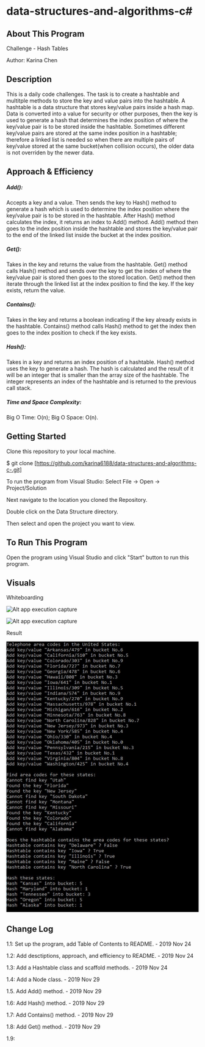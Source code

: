 # data-structures-and-algorithms-c#

## About This Program
Challenge - Hash Tables

Author: Karina Chen

## Description
This is a daily code challenges. The task is to create a hashtable and multitple methods to store the key and value pairs into the hashtable. A hashtable is a data structure that stores key/value pairs inside a hash map. Data is converted into a value for security or other purposes, then the key is used to generate a hash that determines the index position of where the key/value pair is to be stored inside the hashtable. Sometimes different key/value pairs are stored at the same index position in a hashtable; therefore a linked list is needed so when there are multiple pairs of key/value stored at the same bucket(when collision occurs), the older data is not overriden by the newer data.
 
## Approach & Efficiency
##### Add():
Accepts a key and a value. Then sends the key to Hash() method to generate a hash which is used to determine the index position where the key/value pair is to be stored in the hashtable. After Hash() method calculates the index, it returns an index to Add() method. Add() method then goes to the index position inside the hashtable and stores the key/value pair to the end of the linked list inside the bucket at the index position.

##### Get():
Takes in the key and returns the value from the hashtable. Get() method calls Hash() method and sends over the key to get the index of where the key/value pair is stored then goes to the stored location. Get() method then iterate through the linked list at the index position to find the key. If the key exists, return the value.

##### Contains():
Takes in the key and returns a boolean indicating if the key already exists in the hashtable. Contains() method calls Hash() method to get the index then goes to the index position to check if the key exists.

##### Hash():
Takes in a key and returns an index position of a hashtable. Hash() method uses the key to generate a hash. The hash is calculated and the result of it will be an integer that is smaller than the array size of the hashtable. The integer represents an index of the hashtable and is returned to the previous call stack.

##### Time and Space Complexity:
Big O Time: O(n); Big O Space: O(n).

## Getting Started
Clone this repository to your local machine.

$ git clone [https://github.com/karina6188/data-structures-and-algorithms-c-.git]

To run the program from Visual Studio:
Select File -> Open -> Project/Solution

Next navigate to the location you cloned the Repository.

Double click on the Data Structure directory.

Then select and open the project you want to view.

## To Run This Program
Open the program using Visual Studio and click "Start" button to run this program.

## Visuals

Whiteboarding

![Alt app execution capture](/Assets/code30_1.jpg)

![Alt app execution capture](/Assets/code30_2.jpg)

Result

![Alt app execution capture](/Assets/code30_3.JPG)

## Change Log

1.1: Set up the program, add Table of Contents to README. - 2019 Nov 24

1.2: Add desctiptions, approach, and efficiency to README. - 2019 Nov 24

1.3: Add a Hashtable class and scaffold methods. - 2019 Nov 24

1.4: Add a Node class. - 2019 Nov 29

1.5. Add Add() method. - 2019 Nov 29

1.6: Add Hash() method. - 2019 Nov 29

1.7: Add Contains() method. - 2019 Nov 29

1.8: Add Get() method. - 2019 Nov 29

1.9: 